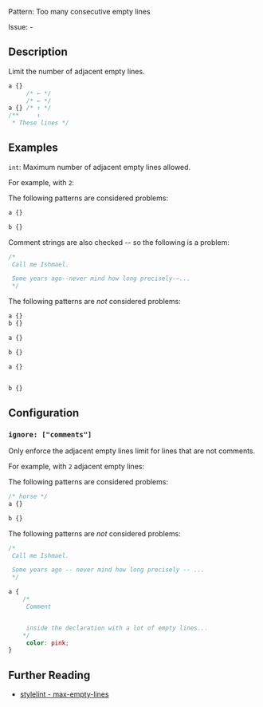 Pattern: Too many consecutive empty lines

Issue: -

## Description

Limit the number of adjacent empty lines.

```css
a {}
     /* ← */
     /* ← */
a {} /* ↑ */
/**     ↑
 * These lines */
```

## Examples

`int`: Maximum number of adjacent empty lines allowed.

For example, with `2`:

The following patterns are considered problems:

```css
a {}

b {}
```

Comment strings are also checked -- so the following is a problem:

```css
/*
 Call me Ishmael.

 Some years ago--never mind how long precisely-—...
 */
```

The following patterns are _not_ considered problems:

```css
a {}
b {}
```

```css
a {}

b {}
```

```css
a {}


b {}
```

## Configuration

### `ignore: ["comments"]`

Only enforce the adjacent empty lines limit for lines that are not comments.

For example, with `2` adjacent empty lines:

The following patterns are considered problems:

```css
/* horse */
a {}

b {}
```

The following patterns are _not_ considered problems:

```css
/*
 Call me Ishmael.

 Some years ago -- never mind how long precisely -- ...
 */
```

```css
a {
    /*
     Comment


     inside the declaration with a lot of empty lines...
    */
     color: pink;
}
```

## Further Reading

* [stylelint - max-empty-lines](https://stylelint.io/user-guide/rules/max-empty-lines)